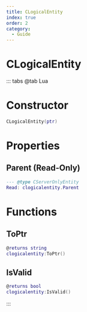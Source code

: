 ```yaml
---
title: CLogicalEntity
index: true
order: 2
category:
  - Guide
---
```


# CLogicalEntity

::: tabs
@tab Lua
# Constructor
```lua
CLogicalEntity(ptr)
```
# Properties
## Parent (Read-Only)
```lua
--- @type CServerOnlyEntity
Read: clogicalentity.Parent
```
# Functions
## ToPtr
```lua
@returns string
clogicalentity:ToPtr()
```
## IsValid
```lua
@returns bool
clogicalentity:IsValid()
```

:::